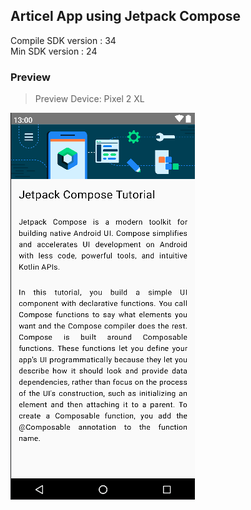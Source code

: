 ## Articel App using Jetpack Compose
<p>Compile SDK version : 34 <br>
Min SDK version : 24 </p>

### Preview
> Preview Device: Pixel 2 XL

![Article App Preview!](/image/img.png "Article App Preview")

